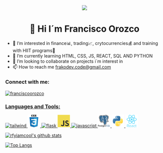 <div id="header" align="center">
    <img src="https://i.pinimg.com/originals/21/11/61/21116158daaeb1459b4ec0758505e1ad.gif" width="400px" />
    <h1 align="center">👋 Hi I´m Francisco Orozco</h1>
  </div>
  
- 👀 I’m interested in finance📊, trading📈, crytocurrencies💰 and training with HIIT programs🎽
- 🌱 I’m currently learning HTML, CSS, JS, REACT, SQL AND PYTHON
- 💞️ I’m looking to collaborate on projects i´m interest in 
- 📫 How to reach me frakodev.code@gmail.com

<h3 align="left">Connect with me:</h3>
<p align="left">
<a href="https://www.linkedin.com/in/franciscorozco/?locale=en_US" target="blank"><img align="center" src="https://raw.githubusercontent.com/rahuldkjain/github-profile-readme-generator/master/src/images/icons/Social/linked-in-alt.svg" alt="franciscoorozco" height="30" width="40" /> 
</p>


<h3 align="left">Languages and Tools:</h3>
<p align="left">  <img src="https://upload.wikimedia.org/wikipedia/commons/thumb/d/d5/Tailwind_CSS_Logo.svg/512px-Tailwind_CSS_Logo.svg.png?20230715030042" alt="tailwind" width="auto" height="30"/>  <img src="https://raw.githubusercontent.com/devicons/devicon/master/icons/css3/css3-original-wordmark.svg" alt="css3" width="40" height="40"/> <img src="https://svgl.vercel.app/library/flask-dark.svg" alt="flask" width="40" height="40"/>    <img src="https://raw.githubusercontent.com/devicons/devicon/master/icons/javascript/javascript-original.svg" alt="javascript" width="40" height="40"/>  <img src="https://svgl.vercel.app/library/typescript.svg" alt="javascript" width="40" height="40"/> <img src="https://raw.githubusercontent.com/devicons/devicon/master/icons/postgresql/postgresql-original-wordmark.svg" alt="postgresql" width="40" height="40"/> <img src="https://raw.githubusercontent.com/devicons/devicon/master/icons/python/python-original.svg" alt="python" width="40" height="40"/> <img src="https://raw.githubusercontent.com/devicons/devicon/master/icons/react/react-original-wordmark.svg" alt="react" width="40" height="40"/>  </p>

    
![rfyiamcool's github stats](https://github-readme-stats-git-masterrstaa-rickstaa.vercel.app/api?username=frako23&show_icons=true&count_private=true&line_height=40&hide_border=true&theme=vue)
    
![Top Langs](https://github-readme-stats-git-masterrstaa-rickstaa.vercel.app/api/top-langs/?username=frako23&hide=html&exclude_repo=python_vim&hide_border=true&theme=vue)

<!---
frako23/frako23 is a ✨ special ✨ repository because its `README.md` (this file) appears on your GitHub profile.
You can click the Preview link to take a look at your changes.
--->
